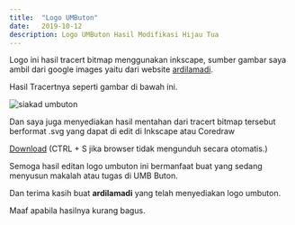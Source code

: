 ```yaml
---
title:  "Logo UMButon"
date:   2019-10-12
description: Logo UMButon Hasil Modifikasi Hijau Tua
---
```


Logo ini hasil tracert bitmap menggunakan inkscape, sumber gambar saya ambil dari google images yaitu dari website [ardilamadi](https://ardilamadi.blogspot.com/2013/08/logo-universitas-muhammadiyah-buton.html).

Hasil Tracertnya seperti gambar di bawah ini.

![siakad umbuton](http://zulfkr.my.id/external/Image/Logo%20UMB.png)

Dan saya juga menyediakan hasil mentahan dari tracert bitmap tersebut berformat .svg yang dapat di edit di Inkscape atau Coredraw 

[Download](http://zulfkr.my.id/external/Files/Logo%20UMButon.svg) (CTRL + S jika browser tidak mengunduh secara otomatis.)

Semoga hasil editan logo umbuton ini bermanfaat buat yang sedang menyusun makalah atau tugas di UMB Buton.

Dan terima kasih buat **ardilamadi** yang telah menyediakan logo umbuton.

Maaf apabila hasilnya kurang bagus.